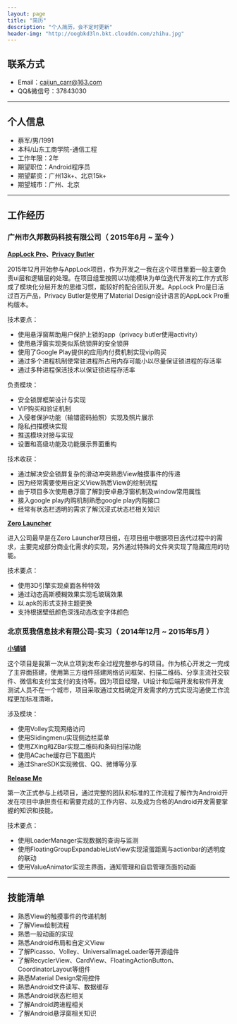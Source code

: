 ```yaml
---
layout: page
title: "简历"
description: "个人简历，会不定时更新"
header-img: "http://oogbkd3ln.bkt.clouddn.com/zhihu.jpg"
---
```


## 联系方式
- Email：caijun_carr@163.com
- QQ&微信号：37843030

---

## 个人信息

 - 蔡军/男/1991
 - 本科/山东工商学院-通信工程
 - 工作年限：2年
 - 期望职位：Android程序员
 - 期望薪资：广州13k+、北京15k+
 - 期望城市：广州、北京

---

## 工作经历

### 广州市久邦数码科技有限公司（ 2015年6月 ~ 至今 ）

**[AppLock Pro](https://play.google.com/store/apps/details?id=com.jiubang.alock "项目地址（上线google play，需翻墙）")、[Privacy Butler](https://play.google.com/store/apps/details?id=com.tineetech.privacy "项目地址（上线google play，需翻墙）")**

2015年12月开始参与AppLock项目，作为开发之一我在这个项目里面一般主要负责ui层和逻辑层的处理。在项目组里按照以功能模块为单位迭代开发的工作方式形成了模块化分层开发的思维习惯，能较好的配合团队开发。AppLock Pro是日活过百万产品，Privacy Butler是使用了Material Design设计语言的AppLock Pro重构版本。

技术要点：
- 使用悬浮窗帮助用户保护上锁的app（privacy butler使用activity）
- 使用悬浮窗实现类似系统锁屏的安全锁屏
- 使用了Google Play提供的应用内付费机制实现vip购买
- 通过多个进程机制使常驻进程所占用内存可能小以尽量保证锁进程的存活率
- 通过多种进程保活技术以保证锁进程存活率

负责模块：
- 安全锁屏框架设计与实现
- VIP购买和验证机制
- 入侵者保护功能（输错密码拍照）实现及照片展示
- 隐私扫描模块实现
- 推送模块对接与实现
- 设置和高级功能及功能展示界面重构

技术收获：
- 通过解决安全锁屏复杂的滑动冲突熟悉View触摸事件的传递
- 因为经常需要使用自定义View熟悉View的绘制流程
- 由于项目多次使用悬浮窗了解到安卓悬浮窗机制及window常用属性
- 接入google play内购机制熟悉google play内购接口
- 经常有状态栏透明的需求了解沉浸式状态栏相关知识

**[Zero Launcher](https://play.google.com/store/apps/details?id=com.zeroteam.zerolauncher "项目地址（上线google play，需翻墙）")**

进入公司最早是在Zero Launcher项目组，在项目组中根据项目迭代过程中的需求，主要完成部分商业化需求的实现，另外通过特殊的文件夹实现了隐藏应用的功能。

技术要点：
- 使用3D引擎实现桌面各种特效
- 通过动态高斯模糊效果实现毛玻璃效果
- 以.apk的形式支持主题更换
- 支持根据壁纸颜色深浅动态改变字体颜色

### 北京觅我信息技术有限公司-实习（ 2014年12月 ~ 2015年5月 ）

**[小铺铺](http://www.wandoujia.com/apps/com.xiaopupu.app)**

这个项目是我第一次从立项到发布全过程完整参与的项目。作为核心开发之一完成了主界面搭建，使用第三方组件搭建网络访问框架、扫描二维码、分享主流社交软件、微信和支付宝支付的支持等。因为项目经理，UI设计和后端开发和软件开发测试人员不在一个城市，项目采取通过文档确定开发需求的方式实现沟通使工作流程更加标准清晰。

涉及模块：
- 使用Volley实现网络访问
- 使用Slidingmenu实现侧边栏菜单
- 使用ZXing和ZBar实现二维码和条码扫描功能
- 使用ACache缓存已下载图片
- 通过ShareSDK实现微信、QQ、微博等分享


**[Release Me](https://play.google.com/store/apps/details?id=cn.m15.releaseme "项目地址（上线google play，需翻墙）")**

第一次正式参与上线项目，通过完整的团队和标准的工作流程了解作为Android开发在项目中承担责任和需要完成的工作内容、以及成为合格的Android开发需要掌握的知识和技能。

技术要点：
- 使用LoaderManager实现数据的查询与监测
- 使用FloatingGroupExpandableListView实现滚蛋距离与actionbar的透明度的联动
- 使用ValueAnimator实现主界面，通知管理和自启管理页面的动画

---

## 技能清单

- 熟悉View的触摸事件的传递机制
- 了解View绘制流程
- 熟悉一般动画的实现
- 熟悉Android布局和自定义View
- 了解Picasso、Volley、UniversalImageLoader等开源组件
- 了解RecyclerView、CardView、FloatingActionButton、CoordinatorLayout等组件
- 熟悉Material Design常用控件
- 熟悉Android文件读写、数据缓存
- 熟悉Android状态栏相关
- 了解Android跨进程相关
- 了解Android悬浮窗相关知识
